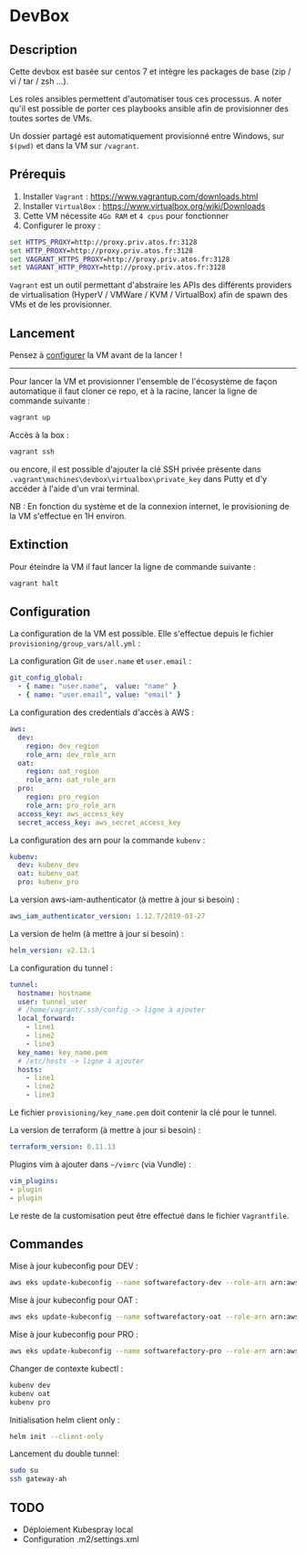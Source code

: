 # DevBox

## Description

Cette devbox est basée sur centos 7 et intègre les packages de base (zip / vi / tar / zsh ...).

Les roles ansibles permettent d'automatiser tous ces processus. A noter qu'il est possible de porter ces playbooks ansible afin de provisionner des toutes sortes de VMs.

Un dossier partagé est automatiquement provisionné entre Windows, sur `$(pwd)` et dans la VM sur `/vagrant`.

## Prérequis

1. Installer `Vagrant` : https://www.vagrantup.com/downloads.html
2. Installer `VirtualBox` : https://www.virtualbox.org/wiki/Downloads
3. Cette VM nécessite `4Go RAM` et `4 cpus` pour fonctionner
4. Configurer le proxy :
```cmd
set HTTPS_PROXY=http://proxy.priv.atos.fr:3128
set HTTP_PROXY=http://proxy.priv.atos.fr:3128
set VAGRANT_HTTPS_PROXY=http://proxy.priv.atos.fr:3128
set VAGRANT_HTTP_PROXY=http://proxy.priv.atos.fr:3128
```

`Vagrant` est un outil permettant d'abstraire les APIs des différents providers de virtualisation (HyperV / VMWare / KVM / VirtualBox) afin de spawn des VMs et de les provisionner.

## Lancement

Pensez à [configurer](#Configuration) la VM avant de la lancer !

---

Pour lancer la VM et provisionner l'ensemble de l'écosystème de façon automatique il faut cloner ce repo, et à la racine, lancer la ligne de commande suivante :
```bash
vagrant up
```

Accès à la box :
```bash
vagrant ssh
```
ou encore, il est possible d'ajouter la clé SSH privée présente dans `.vagrant\machines\devbox\virtualbox\private_key` dans Putty et d'y accéder à l'aide d'un vrai terminal.

NB : En fonction du système et de la connexion internet, le provisioning de la VM s'effectue en 1H environ.

## Extinction

Pour éteindre la VM il faut lancer la ligne de commande suivante :

```bash
vagrant halt
```

## Configuration

La configuration de la VM est possible. Elle s'effectue depuis le fichier `provisioning/group_vars/all.yml` :

La configuration Git de `user.name` et `user.email` :
```yaml
git_config_global:
  - { name: "user.name",  value: "name" }
  - { name: "user.email", value: "email" }
```

La configuration des credentials d'accès à AWS :
```yaml
aws:
  dev:
    region: dev_region
    role_arn: dev_role_arn
  oat:
    region: oat_region
    role_arn: oat_role_arn
  pro:
    region: pro_region
    role_arn: pro_role_arn
  access_key: aws_access_key
  secret_access_key: aws_secret_access_key
```

La configuration des arn pour la commande `kubenv` :
```yaml
kubenv:
  dev: kubenv_dev
  oat: kubenv_oat
  pro: kubenv_pro
```

La version aws-iam-authenticator (à mettre à jour si besoin) :
```yaml
aws_iam_authenticator_version: 1.12.7/2019-03-27
```

La version de helm (à mettre à jour si besoin) :
```yaml
helm_version: v2.13.1
```

La configuration du tunnel :
```yaml
tunnel:
  hostname: hostname
  user: tunnel_user
  # /home/vagrant/.ssh/config -> ligne à ajouter
  local_forward:
    - line1
    - line2
    - line3
  key_name: key_name.pem
  # /etc/hosts -> ligne à ajouter
  hosts:
    - line1
    - line2
    - line3
```
Le fichier `provisioning/key_name.pem` doit contenir la clé pour le tunnel.

La version de terraform (à mettre à jour si besoin) :
```yaml
terraform_version: 0.11.13
```

Plugins vim à ajouter dans `~/vimrc` (via Vundle) :
```yaml
vim_plugins:
- plugin
- plugin
```

Le reste de la customisation peut être effectué dans le fichier `Vagrantfile`.

## Commandes

Mise à jour kubeconfig pour DEV :
```bash
aws eks update-kubeconfig --name softwarefactory-dev --role-arn arn:aws:iam::176806391229:role/rol-softfactory-dev-base-wl --profile dev
```

Mise à jour kubeconfig pour OAT :
```bash
aws eks update-kubeconfig --name softwarefactory-oat --role-arn arn:aws:iam::094242746997:role/rol-softfactory-oat-base-wl --profile oat
```

Mise à jour kubeconfig pour PRO :
```bash
aws eks update-kubeconfig --name softwarefactory-pro --role-arn arn:aws:iam::717170762493:role/rol-softfactory-pro-base-wl --profile pro
```

Changer de contexte kubectl :
```bash
kubenv dev
kubenv oat
kubenv pro
```

Initialisation helm client only :
```bash
helm init --client-only
```

Lancement du double tunnel:
```bash
sudo su
ssh gateway-ah
```

## TODO

* Déploiement Kubespray local
* Configuration .m2/settings.xml
